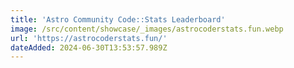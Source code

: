 ```yaml
---
title: 'Astro Community Code::Stats Leaderboard'
image: /src/content/showcase/_images/astrocoderstats.fun.webp
url: 'https://astrocoderstats.fun/'
dateAdded: 2024-06-30T13:53:57.989Z
---
```


